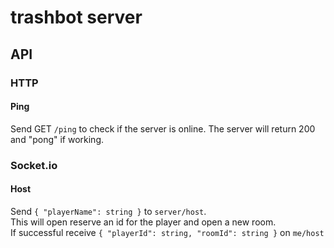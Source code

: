 # trashbot server

## API

### HTTP

#### Ping

Send GET `/ping` to check if the server is online. The server will return 
200 and "pong" if working.

### Socket.io

#### Host

Send `{ "playerName": string }` to `server/host`.  
This will open reserve an id for the player and open a new room.  
If successful receive `{ "playerId": string, "roomId": string }` on `me/host`
